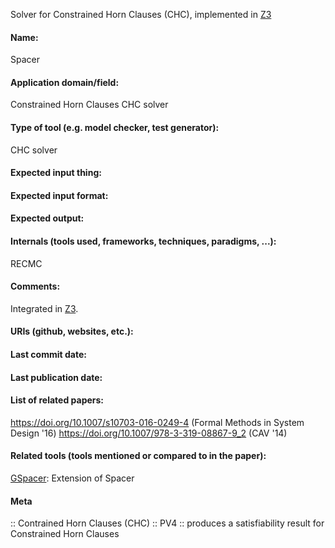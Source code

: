 Solver for Constrained Horn Clauses (CHC), implemented in [Z3](SMT/Z3.md)

#### Name:
Spacer

#### Application domain/field:
Constrained Horn Clauses
CHC solver

#### Type of tool (e.g. model checker, test generator):
CHC solver

#### Expected input thing:

#### Expected input format:

#### Expected output:

#### Internals (tools used, frameworks, techniques, paradigms, ...):
RECMC

#### Comments:
Integrated in [Z3](SMT/Z3.md).

#### URIs (github, websites, etc.):

#### Last commit date:

#### Last publication date:

#### List of related papers:
https://doi.org/10.1007/s10703-016-0249-4 (Formal Methods in System Design '16)
https://doi.org/10.1007/978-3-319-08867-9_2 (CAV '14)

#### Related tools (tools mentioned or compared to in the paper):
[GSpacer](GSpacer.md): Extension of Spacer

#### Meta
:: Contrained Horn Clauses (CHC)
:: PV4 :: produces a satisfiability result for Constrained Horn Clauses